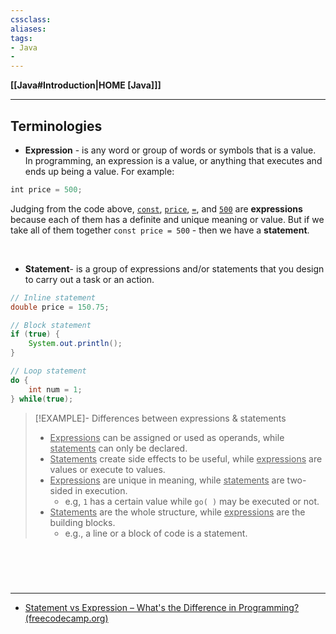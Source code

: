 ```yaml
---
cssclass:
aliases:
tags:
- Java
- 
---
```

**[[Java#Introduction|HOME [Java]]]**

---
## Terminologies
- **Expression** - is any word or group of words or symbols that is a value. In programming, an expression is a value, or anything that executes and ends up being a value. For example:
```js
int price = 500;
```
Judging from the code above, <u>`const`</u>, <u>`price`</u>, <u>`=`</u>, and <u>`500`</u> are **expressions** because each of them has a definite and unique meaning or value. But if we take all of them together `const price = 500` - then we have a **statement**.

<br>

-  **Statement**- is a group of expressions and/or statements that you design to carry out a task or an action.
```java
// Inline statement
double price = 150.75;
```
```java
// Block statement
if (true) {
	System.out.println();
}
```
```java
// Loop statement
do {
	int num = 1;
} while(true);
```

>[!EXAMPLE]- Differences between expressions & statements
>- <u>Expressions</u> can be assigned or used as operands, while <u>statements</u> can only be declared.
>- <u>Statements</u> create side effects to be useful, while <u>expressions</u> are values or execute to values.
>- <u>Expressions</u> are unique in meaning, while <u>statements</u> are two-sided in execution. 
>	- e.g, `1` has a certain value while `go( )` may be executed or not.
>- <u>Statements</u> are the whole structure, while <u>expressions</u> are the building blocks. 
>	- e.g., a line or a block of code is a statement.

<br>



<br>

# 
---
- [Statement vs Expression – What's the Difference in Programming? (freecodecamp.org)](https://www.freecodecamp.org/news/statement-vs-expression-whats-the-difference-in-programming/#:~:text=The%20Main%20Differences%20Between%20an,values%20or%20execute%20to%20values.)